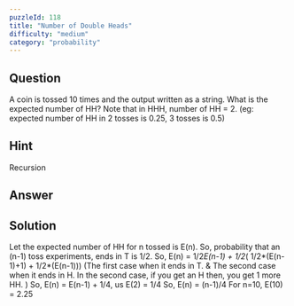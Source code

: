 ```yaml
---
puzzleId: 118
title: "Number of Double Heads"
difficulty: "medium"
category: "probability"
---
```


## Question
A coin is tossed 10 times and the output written as a string. What is the expected number of HH? Note that in HHH, number of HH = 2. (eg: expected number of HH in 2 tosses is 0.25, 3 tosses is 0.5)

## Hint
Recursion

## Answer


## Solution
Let the expected number of HH for n tossed is E(n). So, probability that an (n-1) toss experiments, ends in T is 1/2.
So, E(n) = 1/2*E(n-1) + 1/2*( 1/2*(E(n-1)+1) + 1/2*(E(n-1)))
(The first case when it ends in T. & The second case when it ends in H.
In the second case, if you get an H then, you get 1 more HH. )
So, E(n) = E(n-1) + 1/4, us E(2) = 1/4
So, E(n) = (n-1)/4
For n=10, E(10) = 2.25
